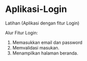 # Aplikasi-Login
Latihan (Aplikasi dengan fitur Login)

Alur Fitur Login:
1. Memasukkan email dan password
2. Memvalidasi masukan.
3. Menampilkan halaman beranda.
